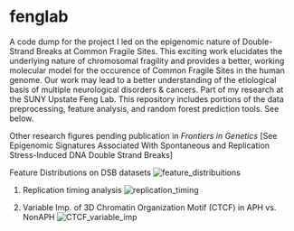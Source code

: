 # fenglab
A code dump for the project I led on the epigenomic nature of Double-Strand Breaks at Common Fragile Sites. This exciting work elucidates the underlying nature of chromosomal fragility and provides a better, working molecular model for the occurence of Common Fragile Sites in the human genome. Our work may lead to a better understanding of the etiological basis of multiple neurological disorders & cancers. Part of my research at the SUNY Upstate Feng Lab. This repository includes portions of the data preprocessing, feature analysis, and random forest prediction tools. See below.

Other research figures pending publication in _Frontiers in Genetics_ [See Epigenomic Signatures Associated With Spontaneous and Replication Stress-Induced DNA Double Strand Breaks]

Feature Distributions on DSB datasets 
![feature_distribuitions](https://user-images.githubusercontent.com/79488137/197250022-23cb82b3-8dc1-4f5a-b5b5-6840c1896171.PNG)


1) Replication timing analysis 
![replication_timing](https://user-images.githubusercontent.com/79488137/197249962-cbaca1b4-174c-4962-8eae-dd390c7a74f6.PNG)


3) Variable Imp. of 3D Chromatin Organization Motif (CTCF) in APH vs. NonAPH 
![CTCF_variable_imp](https://user-images.githubusercontent.com/79488137/197250062-2f180c2a-3fc0-4657-9b6d-3618b7a7cd3f.PNG)
